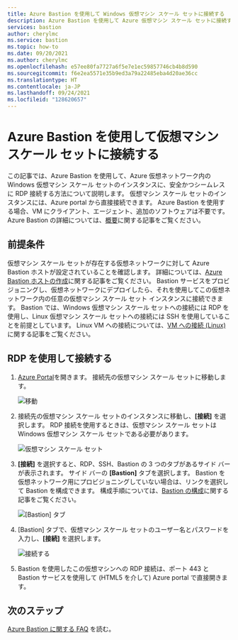 ```yaml
---
title: Azure Bastion を使用して Windows 仮想マシン スケール セットに接続する
description: Azure Bastion を使用して Azure 仮想マシン スケール セットに接続する方法について説明します。
services: bastion
author: cherylmc
ms.service: bastion
ms.topic: how-to
ms.date: 09/20/2021
ms.author: cherylmc
ms.openlocfilehash: e57ee80fa7727a6f5e7e1ec59857746cb4b8d590
ms.sourcegitcommit: f6e2ea5571e35b9ed3a79a22485eba4d20ae36cc
ms.translationtype: HT
ms.contentlocale: ja-JP
ms.lasthandoff: 09/24/2021
ms.locfileid: "128620657"
---
```

# <a name="connect-to-a-virtual-machine-scale-set-using-azure-bastion"></a>Azure Bastion を使用して仮想マシン スケール セットに接続する

この記事では、Azure Bastion を使用して、Azure 仮想ネットワーク内の Windows 仮想マシン スケール セットのインスタンスに、安全かつシームレスに RDP 接続する方法について説明します。 仮想マシン スケール セットのインスタンスには、Azure portal から直接接続できます。 Azure Bastion を使用する場合、VM にクライアント、エージェント、追加のソフトウェアは不要です。 Azure Bastion の詳細については、[概要](bastion-overview.md)に関する記事をご覧ください。

## <a name="prerequisites"></a>前提条件

仮想マシン スケール セットが存在する仮想ネットワークに対して Azure Bastion ホストが設定されていることを確認します。 詳細については、[Azure Bastion ホストの作成](./tutorial-create-host-portal.md)に関する記事をご覧ください。 Bastion サービスをプロビジョニングし、仮想ネットワークにデプロイしたら、それを使用してこの仮想ネットワーク内の任意の仮想マシン スケール セット インスタンスに接続できます。 Bastion では、Windows 仮想マシン スケール セットへの接続には RDP を使用し、Linux 仮想マシン スケール セットへの接続には SSH を使用していることを前提としています。 Linux VM への接続については、[VM への接続 (Linux)](bastion-connect-vm-ssh-linux.md) に関する記事をご覧ください。

## <a name="connect-using-rdp"></a><a name="rdp"></a>RDP を使用して接続する

1. [Azure Portal](https://portal.azure.com)を開きます。 接続先の仮想マシン スケール セットに移動します。

   ![移動](./media/bastion-connect-vm-scale-set/1.png)
2. 接続先の仮想マシン スケール セットのインスタンスに移動し、**[接続]** を選択します。 RDP 接続を使用するときは、仮想マシン スケール セットは Windows 仮想マシン スケール セットである必要があります。

   ![仮想マシン スケール セット](./media/bastion-connect-vm-scale-set/2.png)
3. **[接続]** を選択すると、RDP、SSH、Bastion の 3 つのタブがあるサイド バーが表示されます。 サイド バーの **[Bastion]** タブを選択します。 Bastion を仮想ネットワーク用にプロビジョニングしていない場合は、リンクを選択して Bastion を構成できます。 構成手順については、[Bastion の構成](./tutorial-create-host-portal.md)に関する記事をご覧ください。

   ![[Bastion] タブ](./media/bastion-connect-vm-scale-set/3.png)
4. [Bastion] タブで、仮想マシン スケール セットのユーザー名とパスワードを入力し、**[接続]** を選択します。

   ![接続する](./media/bastion-connect-vm-scale-set/4.png)
5. Bastion を使用したこの仮想マシンへの RDP 接続は、ポート 443 と Bastion サービスを使用して (HTML5 を介して) Azure portal で直接開きます。

## <a name="next-steps"></a>次のステップ

[Azure Bastion に関する FAQ](bastion-faq.md) を読む。